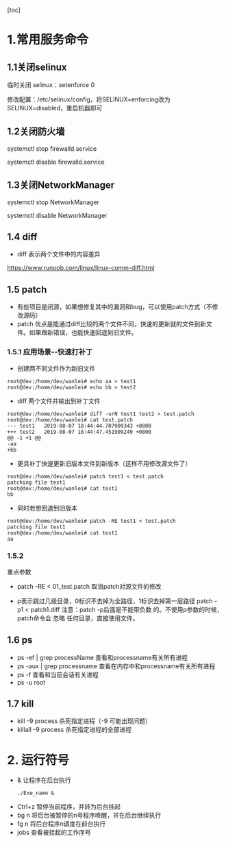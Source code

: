 [toc]
# 1.常用服务命令

## 1.1关闭selinux
临时关闭 selinux：setenforce 0    

修改配置：/etc/selinux/config，将SELINUX=enforcing改为SELINUX=disabled，重启机器即可

## 1.2关闭防火墙
systemctl stop firewalld.service

systemctl disable firewalld.service

## 1.3关闭NetworkManager 
systemctl stop NetworkManager

systemctl disable NetworkManager 


## 1.4 diff
* diff 表示两个文件中的内容差异

https://www.runoob.com/linux/linux-comm-diff.html

## 1.5 patch

* 有些项目是闭源，如果想修复其中的漏洞和bug，可以使用patch方式（不修改源码）
* patch 优点是能通过diff比较的两个文件不同，快速的更新就的文件到新文件。如果跟新错误，也能快速回退到旧文件。

### 1.5.1 应用场景--快速打补丁

* 创建两不同文件作为新旧文件
```
root@dev:/home/dev/wanlei# echo aa > test1
root@dev:/home/dev/wanlei# echo bb > test2
```

* diff 两个文件并输出到补丁文件
```
root@dev:/home/dev/wanlei# diff -urN test1 test2 > test.patch
root@dev:/home/dev/wanlei# cat test.patch 
--- test1	2019-08-07 18:44:44.707909343 +0800
+++ test2	2019-08-07 18:44:47.451909249 +0800
@@ -1 +1 @@
-aa
+bb
```
* 更具补丁快速更新旧版本文件到新版本（这样不用修改源文件了）
```
root@dev:/home/dev/wanlei# patch test1 < test.patch 
patching file test1
root@dev:/home/dev/wanlei# cat test1 
bb
```

* 同时若想回退到旧版本
```
root@dev:/home/dev/wanlei# patch -RE test1 < test.patch 
patching file test1
root@dev:/home/dev/wanlei# cat test1
aa
```

### 1.5.2
 重点参数
* patch -RE < 01_test.patch 取消patch对源文件的修改

* p表示跳过几级目录，0标识不去掉为全路径，1标识去掉第一层路径
patch -p1 < patch1.diff
注意：patch -p后面是不能带负数 的。不使用p参数的时候，patch命令会 忽略 任何目录，直接使用文件。



## 1.6 ps
* ps -ef | grep processName
    查看和processname有关所有进程
* ps -aux | grep processname
    查看在内存中和processname有关所有进程
* ps -f
    查看和当前会话有关进程
* ps -u root
    

## 1.7 kill
* kill -9 process 杀死指定进程（-9 可能出现问题）
* killall -9 process 杀死指定进程的全部进程

# 2. 运行符号

* & 让程序在后台执行
    ```
    ./Exe_name &
    ```
* Ctrl+z 暂停当前程序，并转为后台挂起
* bg n 将后台被暂停的n号程序唤醒，并在后台继续执行
* fg n 将后台程序n调度在前台执行
* jobs 查看被挂起的工作序号